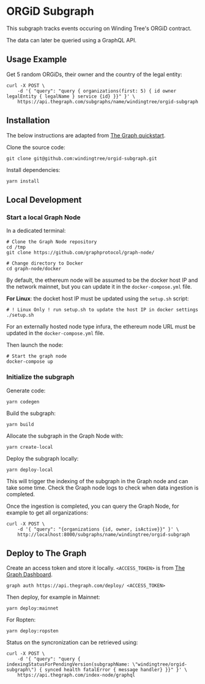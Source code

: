 # ORGiD Subgraph

This subgraph tracks events occuring on Winding Tree's ORGiD contract.

The data can later be queried using a GraphQL API.

## Usage Example

Get 5 random ORGiDs, their owner and the country of the legal entity:

```shell
curl -X POST \
    -d '{ "query": "query { organizations(first: 5) { id owner legalEntity { legalName } service {id} }}" }' \
    https://api.thegraph.com/subgraphs/name/windingtree/orgid-subgraph
```

## Installation

The below instructions are adapted from [The Graph quickstart](https://thegraph.com/docs/quick-start#local-development).

Clone the source code:

```shell
git clone git@github.com:windingtree/orgid-subgraph.git
```

Install dependencies:

```shell
yarn install
```

## Local Development

### Start a local Graph Node

In a dedicated terminal:

```shell
# Clone the Graph Node repository
cd /tmp
git clone https://github.com/graphprotocol/graph-node/

# Change directory to Docker
cd graph-node/docker
```

By default, the ethereum node will be assumed to be the docker host IP and the network mainnet, but you can update it in the `docker-compose.yml` file.

__For Linux__: the docket host IP must be updated using the `setup.sh` script:

```shell
# ! Linux Only ! run setup.sh to update the host IP in docker settings
./setup.sh
```

For an externally hosted node type infura, the ethereum node URL must be updated in the `docker-compose.yml` file.

Then launch the node:

```shell
# Start the graph node
docker-compose up
```

### Initialize the subgraph

Generate code:

```shell
yarn codegen
```

Build the subgraph:

```shell
yarn build
```

Allocate the subgraph in the Graph Node with:

```shell
yarn create-local
```

Deploy the subgraph locally:

```shell
yarn deploy-local
```

This will trigger the indexing of the subgraph in the Graph node and can take some time. Check the Graph node logs to check when data ingestion is completed.

Once the ingestion is completed, you can query the Graph Node, for example to get all organizations:

```shell
curl -X POST \
    -d '{ "query": "{organizations {id, owner, isActive}}" }' \
    http://localhost:8000/subgraphs/name/windingtree/orgid-subgraph
```

## Deploy to The Graph

Create an access token and store it locally. `<ACCESS_TOKEN>` is from [The Graph Dashboard](https://thegraph.com/explorer/dashboard).

```shell
graph auth https://api.thegraph.com/deploy/ <ACCESS_TOKEN>
```

Then deploy, for example in Mainnet:

```shell
yarn deploy:mainnet
```

For Ropten:

```shell
yarn deploy:ropsten
```

Status on the syncronization can be retrieved using:

```shell
curl -X POST \
    -d '{ "query": "query { indexingStatusForPendingVersion(subgraphName: \"windingtree/orgid-subgraph\") { synced health fatalError { message handler} }}" }' \
    https://api.thegraph.com/index-node/graphql
```



